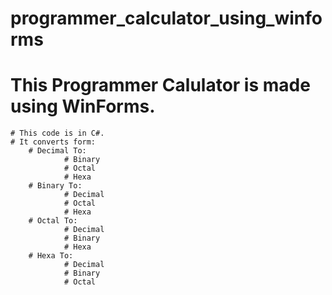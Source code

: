 # programmer_calculator_using_winforms

# This Programmer Calulator is made using WinForms.
    # This code is in C#.
    # It converts form:
        # Decimal To:
                # Binary
                # Octal
                # Hexa
        # Binary To:
                # Decimal
                # Octal
                # Hexa
        # Octal To:
                # Decimal
                # Binary
                # Hexa
        # Hexa To:
                # Decimal
                # Binary
                # Octal
